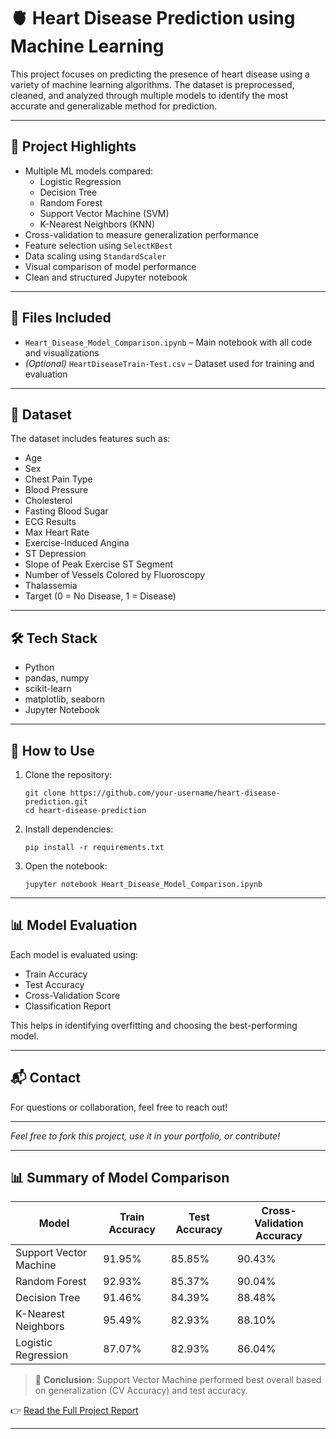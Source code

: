 
# 🫀 Heart Disease Prediction using Machine Learning

This project focuses on predicting the presence of heart disease using a variety of machine learning algorithms. The dataset is preprocessed, cleaned, and analyzed through multiple models to identify the most accurate and generalizable method for prediction.

---

## 📌 Project Highlights

- Multiple ML models compared:
  - Logistic Regression
  - Decision Tree
  - Random Forest
  - Support Vector Machine (SVM)
  - K-Nearest Neighbors (KNN)
- Cross-validation to measure generalization performance
- Feature selection using `SelectKBest`
- Data scaling using `StandardScaler`
- Visual comparison of model performance
- Clean and structured Jupyter notebook

---

## 📁 Files Included

- `Heart_Disease_Model_Comparison.ipynb` – Main notebook with all code and visualizations
- *(Optional)* `HeartDiseaseTrain-Test.csv` – Dataset used for training and evaluation

---

## 🧠 Dataset

The dataset includes features such as:
- Age
- Sex
- Chest Pain Type
- Blood Pressure
- Cholesterol
- Fasting Blood Sugar
- ECG Results
- Max Heart Rate
- Exercise-Induced Angina
- ST Depression
- Slope of Peak Exercise ST Segment
- Number of Vessels Colored by Fluoroscopy
- Thalassemia
- Target (0 = No Disease, 1 = Disease)

---

## 🛠️ Tech Stack

- Python
- pandas, numpy
- scikit-learn
- matplotlib, seaborn
- Jupyter Notebook

---

## 🚀 How to Use

1. Clone the repository:
   ```
   git clone https://github.com/your-username/heart-disease-prediction.git
   cd heart-disease-prediction
   ```

2. Install dependencies:
   ```
   pip install -r requirements.txt
   ```

3. Open the notebook:
   ```
   jupyter notebook Heart_Disease_Model_Comparison.ipynb
   ```

---

## 📊 Model Evaluation

Each model is evaluated using:
- Train Accuracy
- Test Accuracy
- Cross-Validation Score
- Classification Report

This helps in identifying overfitting and choosing the best-performing model.

---

## 📬 Contact

For questions or collaboration, feel free to reach out!

---

*Feel free to fork this project, use it in your portfolio, or contribute!*

---

## 📊 Summary of Model Comparison

| Model                   | Train Accuracy | Test Accuracy | Cross-Validation Accuracy |
|------------------------|----------------|----------------|----------------------------|
| Support Vector Machine | 91.95%         | 85.85%         | 90.43%                     |
| Random Forest          | 92.93%         | 85.37%         | 90.04%                     |
| Decision Tree          | 91.46%         | 84.39%         | 88.48%                     |
| K-Nearest Neighbors    | 95.49%         | 82.93%         | 88.10%                     |
| Logistic Regression    | 87.07%         | 82.93%         | 86.04%                     |

> 📌 **Conclusion**: Support Vector Machine performed best overall based on generalization (CV Accuracy) and test accuracy.

👉 [Read the Full Project Report](Heart_Disease_Prediction_Report.md)

---
